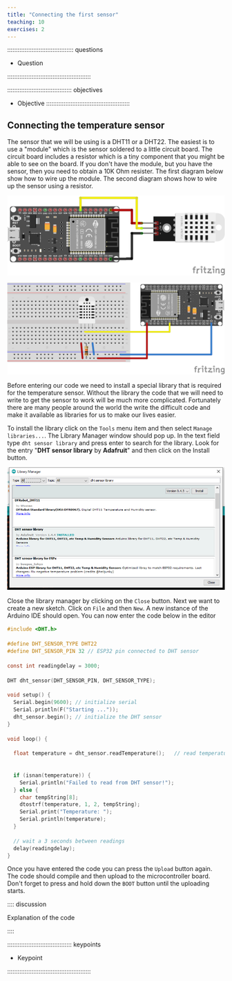 ```yaml
---
title: "Connecting the first sensor"
teaching: 10
exercises: 2
---
```


:::::::::::::::::::::::::::::::::::::: questions 

- Question

::::::::::::::::::::::::::::::::::::::::::::::::

::::::::::::::::::::::::::::::::::::: objectives

- Objective
::::::::::::::::::::::::::::::::::::::::::::::::

## Connecting the temperature sensor

The sensor that we will be using is a DHT11 or a DHT22. The easiest is to use a "module" which is the sensor soldered to a little circuit board. The circuit board includes a resistor which is a tiny component that you might be able to see on the board. If you don't have the module, but you have the sensor, then you need to obtain a 10K Ohm resister. The first diagram below show how to wire up the module. The second diagram shows how to wire up the sensor using a resistor.

![Temperature Sensor module (DHT22) ](fig/DHT22.png)

![Wiring the DHT11 Temperature Sensor when it is not part of a module](fig/DHT22_parts.svg)

Before entering our code we need to install a special library that is required for the temperature sensor. Without the library the code that we will need to write to get the sensor to work will be much more complicated. Fortunately there are many people around the world the write the difficult code and make it available as libraries for us to make our lives easier.

To install the library click on the `Tools` menu item and then select `Manage libraries...`. The Library Manager window should pop up. In the text field type `dht sensor library` and press enter to search for the library. Look for the entry "**DHT sensor library** by **Adafruit**" and then click on the Install button.

![Library Manager](fig/librarymanager.png)

Close the library manager by clicking on the `Close` button. Next we want to create a new sketch. Click on `File` and then `New`. A new instance of the Arduino IDE should open. You can now enter the code below in the editor


```c
#include <DHT.h>

#define DHT_SENSOR_TYPE DHT22
#define DHT_SENSOR_PIN 32 // ESP32 pin connected to DHT sensor

const int readingdelay = 3000;

DHT dht_sensor(DHT_SENSOR_PIN, DHT_SENSOR_TYPE);

void setup() {
  Serial.begin(9600); // initialize serial
  Serial.println(F("Starting ..."));
  dht_sensor.begin(); // initialize the DHT sensor
}

void loop() {

  float temperature = dht_sensor.readTemperature();   // read temperature in Celsius


  if (isnan(temperature)) {
    Serial.println("Failed to read from DHT sensor!");
  } else {
    char tempString[8];
    dtostrf(temperature, 1, 2, tempString);
    Serial.print("Temperature: ");
    Serial.println(temperature);
  }

  // wait a 3 seconds between readings
  delay(readingdelay);
}

```

Once you have entered the code you can press the `Upload` button again. The code should compile and then upload to the microcontroller board. Don't forget to press and hold down the `BOOT` button until the uploading starts.

:::: discussion

Explanation of the code

::::

::::::::::::::::::::::::::::::::::::: keypoints 

- Keypoint

::::::::::::::::::::::::::::::::::::::::::::::::

[r-markdown]: https://rmarkdown.rstudio.com/

